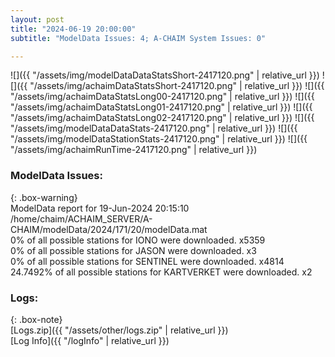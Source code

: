 ```yaml
---
layout: post
title: "2024-06-19 20:00:00"
subtitle: "ModelData Issues: 4; A-CHAIM System Issues: 0"

---
```


![]({{ "/assets/img/modelDataDataStatsShort-2417120.png" | relative_url }})
![]({{ "/assets/img/achaimDataStatsShort-2417120.png" | relative_url }})
![]({{ "/assets/img/achaimDataStatsLong00-2417120.png" | relative_url }})
![]({{ "/assets/img/achaimDataStatsLong01-2417120.png" | relative_url }})
![]({{ "/assets/img/achaimDataStatsLong02-2417120.png" | relative_url }})
![]({{ "/assets/img/modelDataDataStats-2417120.png" | relative_url }})
![]({{ "/assets/img/modelDataStationStats-2417120.png" | relative_url }})
![]({{ "/assets/img/achaimRunTime-2417120.png" | relative_url }})


### ModelData Issues:  
  
{: .box-warning}  
 ModelData report for 19-Jun-2024 20:15:10   
 /home/chaim/ACHAIM_SERVER/A-CHAIM/modelData/2024/171/20/modelData.mat   
 0% of all possible stations for IONO were downloaded. x5359   
 0% of all possible stations for JASON were downloaded. x3   
 0% of all possible stations for SENTINEL were downloaded. x4814   
 24.7492% of all possible stations for KARTVERKET were downloaded. x2   
  


### Logs:  
  
{: .box-note}  
[Logs.zip]({{ "/assets/other/logs.zip" | relative_url }})  
[Log Info]({{ "/logInfo" | relative_url }})  
